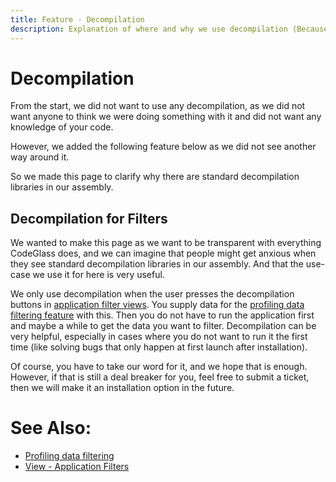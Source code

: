 ```yaml
---
title: Feature - Decompilation
description: Explanation of where and why we use decompilation (Because that can be scary, right?)
---
```


# Decompilation
From the start, we did not want to use any decompilation, as we did not want anyone to think we were doing something with it and did not want any knowledge of your code.

However, we added the following feature below as we did not see another way around it.

So we made this page to clarify why there are standard decompilation libraries in our assembly.

## Decompilation for Filters
We wanted to make this page as we want to be transparent with everything CodeGlass does, and we can imagine that people might get anxious when they see standard decompilation libraries in our assembly.
And that the use-case we use it for here is very useful.

We only use decompilation when the user presses the decompilation buttons in [application filter views](../views/ApplicationSettingsWindow#decompilation). You supply data for the [profiling data filtering feature](ProfilingDataFiltering.md) with this.
Then you do not have to run the application first and maybe a while to get the data you want to filter.
Decompilation can be very helpful, especially in cases where you do not want to run it the first time (like solving bugs that only happen at first launch after installation).


Of course, you have to take our word for it, and we hope that is enough. However, if that is still a deal breaker for you, feel free to submit a ticket, then we will make it an installation option in the future.
 


# See Also:
- [Profiling data filtering](ProfilingDataFiltering.md)
- [View - Application Filters](../views/ApplicationSettingsWindow.md#application-filters)

